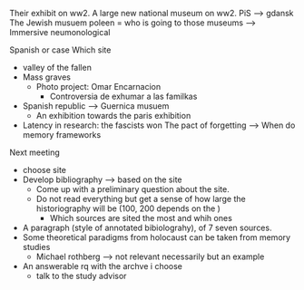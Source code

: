 Their exhibit on ww2. A large new national museum on ww2. PiS --> gdansk 
The Jewish musuem poleen 
= who is going to those museums
--> Immersive neumonological 

Spanish or case
Which site 
* valley of the fallen
* Mass graves 
	* Photo project: Omar Encarnacion 
		* Controversia de exhumar a las familkas 
* Spanish republic --> Guernica musuem
	* An exhibition towards the paris exhibition
* Latency in research: the fascists won 
The pact of forgetting --> 
When do memory frameworks 

Next meeting
* choose site
* Develop bibliography  --> based on the site 
	* Come up with a preliminary question about the site. 
	* Do not read everything but get a sense of how large the historiography will be (100, 200 depends on the )
		* Which sources are sited the most and whih ones 
* A paragraph (style of annotated bibiolograhy), of 7 seven sources. 
* Some theoretical paradigms from holocaust can be taken from memory studies 
	* Michael rothberg --> not relevant necessarily but an example 
* An answerable rq with the archve i choose 
	* talk to the study advisor 